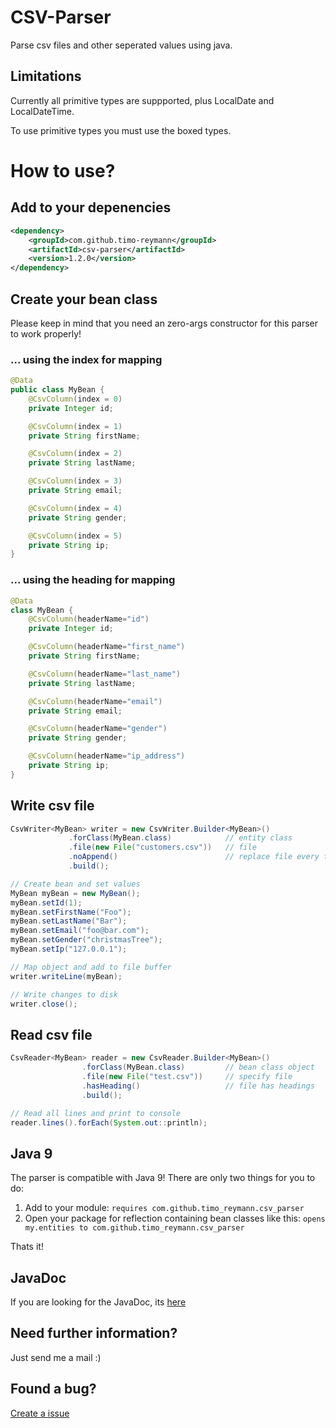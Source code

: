 # CSV-Parser
Parse csv files and other seperated values using java.

## Limitations
Currently all primitive types are suppported, plus LocalDate and LocalDateTime.

To use primitive types you must use the boxed types.

# How to use?

## Add to your depenencies

```xml
<dependency>
    <groupId>com.github.timo-reymann</groupId>
    <artifactId>csv-parser</artifactId>
    <version>1.2.0</version>
</dependency>
```

## Create your bean class

Please keep in mind that you need an zero-args constructor for this parser to work properly!

### ... using the index for mapping
```java
@Data
public class MyBean {
    @CsvColumn(index = 0)
    private Integer id;

    @CsvColumn(index = 1)
    private String firstName;

    @CsvColumn(index = 2)
    private String lastName;

    @CsvColumn(index = 3)
    private String email;

    @CsvColumn(index = 4)
    private String gender;

    @CsvColumn(index = 5)
    private String ip;
}
```

### ... using the heading for mapping
```java
@Data
class MyBean {
    @CsvColumn(headerName="id")
    private Integer id;

    @CsvColumn(headerName="first_name")
    private String firstName;

    @CsvColumn(headerName="last_name")
    private String lastName;

    @CsvColumn(headerName="email")
    private String email;

    @CsvColumn(headerName="gender")
    private String gender;

    @CsvColumn(headerName="ip_address")
    private String ip;
}
```

## Write csv file

````java
CsvWriter<MyBean> writer = new CsvWriter.Builder<MyBean>()
             .forClass(MyBean.class)            // entity class
             .file(new File("customers.csv"))   // file
             .noAppend()                        // replace file every time
             .build();

// Create bean and set values
MyBean myBean = new MyBean();
myBean.setId(1);
myBean.setFirstName("Foo");
myBean.setLastName("Bar");
myBean.setEmail("foo@bar.com");
myBean.setGender("christmasTree");
myBean.setIp("127.0.0.1");

// Map object and add to file buffer
writer.writeLine(myBean);

// Write changes to disk
writer.close();
````

## Read csv file

```java
CsvReader<MyBean> reader = new CsvReader.Builder<MyBean>()
                .forClass(MyBean.class)         // bean class object
                .file(new File("test.csv"))     // specify file
                .hasHeading()                   // file has headings
                .build();

// Read all lines and print to console
reader.lines().forEach(System.out::println);
```


## Java 9
The parser is compatible with Java 9! There are only two things for you to do:
1. Add to your module: ``requires com.github.timo_reymann.csv_parser``
2. Open your package for reflection containing bean classes like this: ``opens my.entities to com.github.timo_reymann.csv_parser``

Thats it!

## JavaDoc
If you are looking for the JavaDoc, its [here](https://www.javadoc.io/doc/com.github.timo-reymann/csv-parser/)

## Need further information?
Just send me a mail :)


## Found a bug?
[Create a issue](https://github.com/timo-reymann/csv-parser/issues/new)

